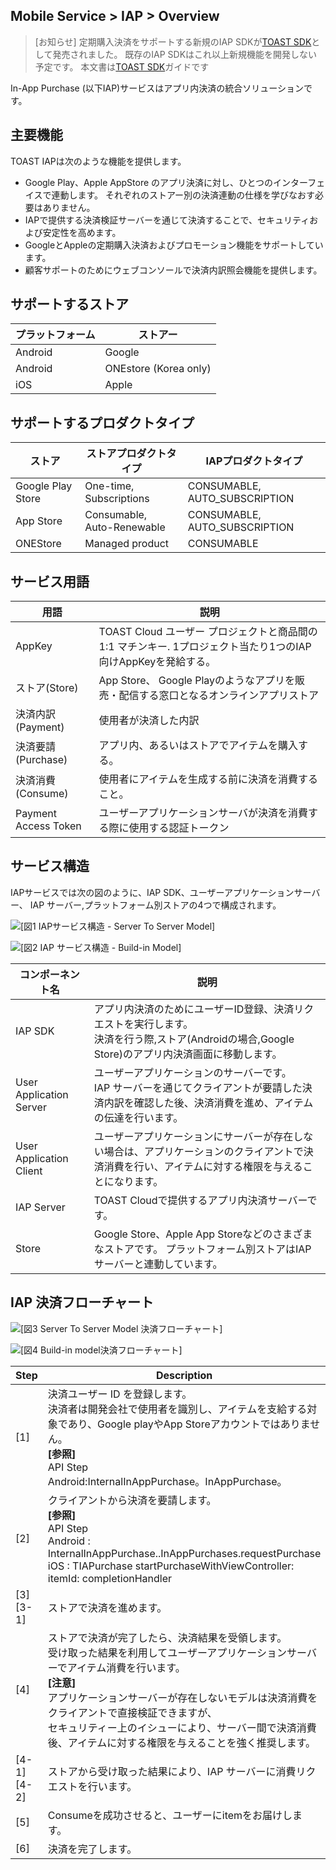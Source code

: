 ## Mobile Service > IAP > Overview

> [お知らせ]
> 定期購入決済をサポートする新規のIAP SDKが[TOAST SDK](http://docs.toast.com/ja/TOAST/ja/toast-sdk/overview/)として発売されました。
> 既存のIAP SDKはこれ以上新規機能を開発しない予定です。
> 本文書は[TOAST SDK](http://docs.toast.com/ja/TOAST/ja/toast-sdk/overview/)ガイドです


In-App Purchase (以下IAP)サービスはアプリ内決済の統合ソリューションです。


## 主要機能

TOAST IAPは次のような機能を提供します。

* Google Play、Apple AppStore のアプリ決済に対し、ひとつのインターフェイスで連動します。
それぞれのストアー別の決済連動の仕様を学びなおす必要はありません。
* IAPで提供する決済検証サーバーを通じて決済することで、セキュリティおよび安定性を高めます。
* GoogleとAppleの定期購入決済およびプロモーション機能をサポートしています。
* 顧客サポートのためにウェブコンソールで決済内訳照会機能を提供します。

## サポートするストア

| プラットフォーム | ストアー |
| --- | --- |
| Android | Google |
| Android | ONEstore (Korea only)|
| iOS | Apple |

## サポートするプロダクトタイプ

| ストア | ストアプロダクトタイプ| IAPプロダクトタイプ|    
|---|---|---|
| Google Play Store| One-time, Subscriptions | CONSUMABLE, AUTO_SUBSCRIPTION |
| App Store| Consumable, Auto-Renewable | CONSUMABLE, AUTO_SUBSCRIPTION |
| ONEStore|	Managed product | CONSUMABLE|

## サービス用語

| 用語 | 説明 |
| --- | --- |
| AppKey | TOAST Cloud ユーザー プロジェクトと商品間の1:1 マチンキー. 1プロジェクト当たり1つのIAP向けAppKeyを発給する。 |
| ストア(Store) | App Store、 Google Playのようなアプリを販売・配信する窓口となるオンラインアプリストア |
| 決済内訳(Payment) | 使用者が決済した内訳 |
| 決済要請(Purchase) | アプリ内、あるいはストアでアイテムを購入する。 |
| 決済消費(Consume) | 使用者にアイテムを生成する前に決済を消費すること。 |
| Payment Access Token | ユーザーアプリケーションサーバが決済を消費する際に使用する認証トークン |

## サービス構造

IAPサービスでは次の図のように、IAP SDK、ユーザーアプリケーションサーバー、 IAP サーバー,プラットフォーム別ストアの4つで構成されます。

![[図1 IAPサービス構造 - Server To Server Model]](http://static.toastoven.net/prod_iap/iap_n_1.png)


![[図2 IAP サービス構造 - Build-in Model]](http://static.toastoven.net/prod_iap/iap_n_23.png)


| コンポーネント名 | 説明 |
| ----- | --- |
| IAP SDK | アプリ内決済のためにユーザーID登録、決済リクエストを実行します。 <br> 決済を行う際,ストア(Androidの場合,Google Store)のアプリ内決済画面に移動します。 |
| User Application Server | ユーザーアプリケーションのサーバーです。 <br> IAP サーバーを通じてクライアントが要請した決済内訳を確認した後、決済消費を進め、アイテムの伝達を行います。 |
| User Application Client | ユーザーアプリケーションにサーバーが存在しない場合は、アプリケーションのクライアントで決済消費を行い、アイテムに対する権限を与えることになります。 |
| IAP Server | TOAST Cloudで提供するアプリ内決済サーバーです。|
| Store | Google Store、Apple App Storeなどのさまざまなストアです。 プラットフォーム別ストアはIAPサーバーと連動しています。 |


## IAP 決済フローチャート


![[図3 Server To Server Model 決済フローチャート]](http://static.toastoven.net/prod_iap/iap_n_28.png)


![[図4 Build-in model決済フローチャート]](http://static.toastoven.net/prod_iap/iap_n_29.png)


| Step | Description |
| ---------- | ----------- |
| [1] | 決済ユーザー ID を登録します。 <br>決済者は開発会社で使用者を識別し、アイテムを支給する対象であり、Google playやApp Storeアカウントではありません。<br>**[参照]**<br>API Step<br>Android:InternalInAppPurchase。InAppPurchase。 |
| [2] | クライアントから決済を要請します。<br>**[参照]** <br>API Step<br>Android : InternalInAppPurchase..InAppPurchases.requestPurchase<br>iOS : TIAPurchase startPurchaseWithViewController: itemId: completionHandler |
| [3]<br>[3-1] | ストアで決済を進めます。 |
| [4] | ストアで決済が完了したら、決済結果を受領します。<br> 受け取った結果を利用してユーザーアプリケーションサーバーでアイテム消費を行います。<br>**[注意]** <br>アプリケーションサーバーが存在しないモデルは決済消費をクライアントで直接検証できますが、 <br/> セキュリティー上のイシューにより、サーバー間で決済消費後、アイテムに対する権限を与えることを強く推奨します。 |
| [4-1]<br>[4-2] | ストアから受け取った結果により、IAP サーバーに消費リクエストを行います。 |
| [5] | Consumeを成功させると、ユーザーにitemをお届けします。 |
| [6] | 決済を完了します。 |
